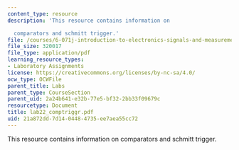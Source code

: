 ```yaml
---
content_type: resource
description: 'This resource contains information on

  comparators and schmitt trigger.'
file: /courses/6-071j-introduction-to-electronics-signals-and-measurement-spring-2006/21a872dd7d1404484735ee7aea55cc72_lab22_comptriggr.pdf
file_size: 320017
file_type: application/pdf
learning_resource_types:
- Laboratory Assignments
license: https://creativecommons.org/licenses/by-nc-sa/4.0/
ocw_type: OCWFile
parent_title: Labs
parent_type: CourseSection
parent_uid: 2a24b641-e32b-77e5-bf32-2bb33f09679c
resourcetype: Document
title: lab22_comptriggr.pdf
uid: 21a872dd-7d14-0448-4735-ee7aea55cc72
---
```

This resource contains information on
comparators and schmitt trigger.
